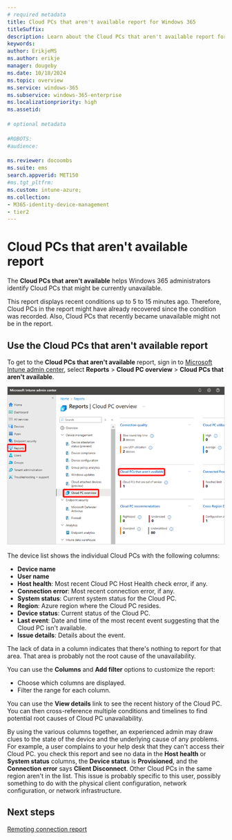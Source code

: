 ```yaml
---
# required metadata
title: Cloud PCs that aren't available report for Windows 365
titleSuffix:
description: Learn about the Cloud PCs that aren't available report for Windows 365 Cloud PCs.
keywords:
author: ErikjeMS  
ms.author: erikje
manager: dougeby
ms.date: 10/18/2024
ms.topic: overview
ms.service: windows-365
ms.subservice: windows-365-enterprise
ms.localizationpriority: high
ms.assetid: 

# optional metadata

#ROBOTS:
#audience:

ms.reviewer: docoombs
ms.suite: ems
search.appverid: MET150
#ms.tgt_pltfrm:
ms.custom: intune-azure;
ms.collection:
- M365-identity-device-management
- tier2
---
```


# Cloud PCs that aren't available report

The **Cloud PCs that aren't available** helps Windows 365 administrators identify Cloud PCs that might be currently unavailable.

This report displays recent conditions up to 5 to 15 minutes ago. Therefore, Cloud PCs in the report might have already recovered since the condition was recorded. Also, Cloud PCs that recently became unavailable might not be in the report.

## Use the Cloud PCs that aren't available report

To get to the **Cloud PCs that aren't available** report, sign in to [Microsoft Intune admin center](https://go.microsoft.com/fwlink/?linkid=2109431), select **Reports** > **Cloud PC overview** > **Cloud PCs that aren't available**.

![Screenshot of getting to the Cloud PCs that aren't available report](./media/report-cloud-pcs-not-available/view-report-cloud-pcs-not-available.png)

The device list shows the individual Cloud PCs with the following columns:

- **Device name**
- **User name**
- **Host health**: Most recent Cloud PC Host Health check error, if any.
- **Connection error**: Most recent connection error, if any.
- **System status**: Current system status for the Cloud PC.
- **Region**: Azure region where the Cloud PC resides.
- **Device status**: Current status of the Cloud PC.
- **Last event**: Date and time of the most recent event suggesting that the Cloud PC isn't available.
- **Issue details**: Details about the event.

The lack of data in a column indicates that there's nothing to report for that area. That area is probably not the root cause of the unavailability.

You can use the **Columns** and **Add filter** options to customize the report:

- Choose which columns are displayed.
- Filter the range for each column.

You can use the **View details** link to see the recent history of the Cloud PC. You can then cross-reference multiple conditions and timelines to find potential root causes of Cloud PC unavailability.

By using the various columns together, an experienced admin may draw clues to the state of the device and the underlying cause of any problems. For example, a user complains to your help desk that they can't access their Cloud PC. you check this report and see no data in the **Host health** or **System status** columns, the **Device status** is **Provisioned**, and the **Connection error** says **Client Disconnect**. Other Cloud PCs in the same region aren't in the list. This issue is probably specific to this user, possibly something to do with the physical client configuration, network configuration, or network infrastructure.

<!-- ########################## -->
## Next steps

[Remoting connection report](report-remoting-connection.md)
